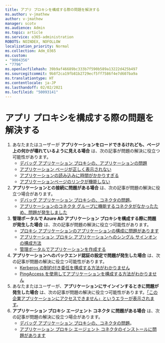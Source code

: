```yaml
---
title: アプリ プロキシを構成する際の問題を解決する
ms.author: v-jmathew
author: v-jmathew
manager: scotv
ms.audience: Admin
ms.topic: article
ms.service: o365-administration
ROBOTS: NOINDEX, NOFOLLOW
localization_priority: Normal
ms.collection: Adm_O365
ms.custom:
- "9004356"
- "7796"
ms.openlocfilehash: 39b9af46689bc333b7f590b589a13222d425b497
ms.sourcegitcommit: 9b8f2ca19fb81b2729ecf5ff7586f4e7d607ba9a
ms.translationtype: HT
ms.contentlocale: ja-JP
ms.lasthandoff: 02/02/2021
ms.locfileid: "50093141"
---
```

# <a name="resolve-problems-when-configuring-the-app-proxy"></a>アプリ プロキシを構成する際の問題を解決する

1. あなたまたはユーザーが **アプリケーションをロードできるけれども、ページ上の何かが壊れているように見える場合** は、次の記事が問題の解決に役立つ可能性があります。
    - [デバッグ アプリケーション プロキシの、アプリケーションの問題](https://docs.microsoft.com/azure/active-directory/manage-apps/application-proxy-debug-apps)
    - [アプリケーション ページが正しく表示されない](https://docs.microsoft.com/azure/active-directory/application-proxy-page-appearance-broken-problem)
    - [アプリケーションの読み込みに時間がかかりすぎる](https://docs.microsoft.com/azure/active-directory/application-proxy-page-load-speed-problem)
    - [アプリケーションページのリンクが機能しない](https://docs.microsoft.com/azure/active-directory/application-proxy-page-links-broken-problem)
2. **アプリケーションとの接続に問題がある場合** は、次の記事が問題の解決に役立つ場合があります。
    - [デバッグ アプリケーション プロキシの、コネクタの問題](https://docs.microsoft.com/azure/active-directory/manage-apps/application-proxy-debug-connectors)。
    - [アプリケーションのコネクタ グループに機能するコネクタがなかったため、問題が発生しました](https://docs.microsoft.com/azure/active-directory/application-proxy-connectivity-no-working-connector)
3. **管理ポータルで Azure AD アプリケーション プロキシを構成する際に問題が発生した場合** は、次の記事が問題の解決に役立つ可能性があります。
    - [プロキシ アプリケーションのアプリケーションの構成に問題があります](https://docs.microsoft.com/azure/active-directory/application-proxy-config-how-to)
    - [ アプリケーション プロキシ アプリケーションへのシングル サインオンの構成方法](https://docs.microsoft.com/azure/active-directory/application-proxy-config-sso-how-to)
    - [管理ポータルでアプリケーションを作成する](https://docs.microsoft.com/azure/active-directory/application-proxy-config-problem)
4. **アプリケーションへのバックエンド認証の設定で問題が発生した場合** は、次の記事が問題の解決に役立つ可能性があります。
    - [Kerberos の制約付き委任を構成する方法がわかりません](https://docs.microsoft.com/azure/active-directory/application-proxy-back-end-kerberos-constrained-delegation-how-to)
    - [PingAccess を使用してアプリケーションを構成する方法がわかりません](https://docs.microsoft.com/azure/active-directory/application-proxy-back-end-ping-access-how-to)
5. あなたまたはユーザーが、**アプリケーションにサインインするときに問題が発生した場合** は、次の記事が問題の解決に役立つ可能性があります。[「この企業アプリケーションにアクセスできません」というエラーが表示されます](https://docs.microsoft.com/azure/active-directory/application-proxy-sign-in-bad-gateway-timeout-error)。
6. **アプリケーション プロキシ エージェント コネクタ に問題がある場合** は、次の記事が問題の解決に役立つ場合があります。
    - [デバッグ アプリケーション プロキシの、コネクタの問題](https://docs.microsoft.com/azure/active-directory/manage-apps/application-proxy-debug-connectors)。
    - [アプリケーション プロキシ エージェント コネクタのインストールに問題があります](https://docs.microsoft.com/azure/active-directory/application-proxy-connector-installation-problem)
